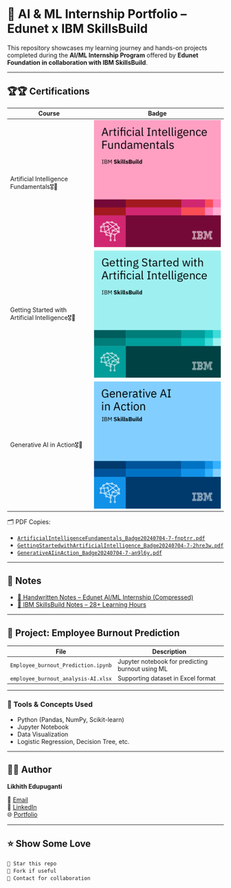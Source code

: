 # 🤖 AI & ML Internship Portfolio – Edunet x IBM SkillsBuild

This repository showcases my learning journey and hands-on projects completed during the **AI/ML Internship Program** offered by **Edunet Foundation in collaboration with IBM SkillsBuild**.

---

## 🏆🏆 Certifications

| Course | Badge |
|--------|-------|
| Artificial Intelligence Fundamentals🎖️🏅 | ![AI Badge](artificial-intelligence-fundamentals.png) |
| Getting Started with Artificial Intelligence🎖️🏅 | ![Getting Started Badge](getting-started-with-artificial-intelligence.png) |
| Generative AI in Action🎖️🏅 | ![Gen AI Badge](generative-ai-in-action.png) |

🗂️ PDF Copies:
- [`ArtificialIntelligenceFundamentals_Badge20240704-7-fnptrr.pdf`](./ArtificialIntelligenceFundamentals_Badge20240704-7-fnptrr.pdf)  
- [`GettingStartedwithArtificialIntelligence_Badge20240704-7-2hre3w.pdf`](./GettingStartedwithArtificialIntelligence_Badge20240704-7-2hre3w.pdf)  
- [`GenerativeAIinAction_Badge20240704-7-an9l6y.pdf`](./GenerativeAIinAction_Badge20240704-7-an9l6y.pdf)

---

## 📓 Notes

- [📝 Handwritten Notes – Edunet AI/ML Internship (Compressed)](./Hand%20written%20notes%20-%20Edunet%20AI%26ML%20Internship(E.Likhith)_compressed.pdf)
- [📒 IBM SkillsBuild Notes – 28+ Learning Hours](./Handwritten%20Notes%20-%20IBM%20SkillsBuild%20Platform(28+%20Learning%20Hours,%20E.Likhith).pdf)

---

## 🧠 Project: Employee Burnout Prediction

| File | Description |
|------|-------------|
| `Employee_burnout_Prediction.ipynb` | Jupyter notebook for predicting burnout using ML |
| `employee_burnout_analysis-AI.xlsx` | Supporting dataset in Excel format |

---

### 🔧 Tools & Concepts Used

- Python (Pandas, NumPy, Scikit-learn)
- Jupyter Notebook
- Data Visualization
- Logistic Regression, Decision Tree, etc.

---

## 👨‍💻 Author

**Likhith Edupuganti**

📧 [Email](mailto:likhith_edupuganti@srmap.edu.in)  
🔗 [LinkedIn](https://www.linkedin.com/in/likhithedupuganti)  
🌐 [Portfolio](https://portfoliobylikhith.netlify.app/)

---

## ⭐ Show Some Love

```bash
🌟 Star this repo
🍴 Fork if useful
📩 Contact for collaboration
